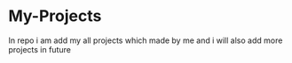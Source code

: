# My-Projects
In repo i am add my all projects which made by me and i will also add more projects in future
